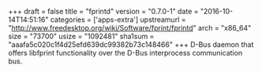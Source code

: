 +++
draft = false
title = "fprintd"
version = "0.7.0-1"
date = "2016-10-14T14:51:16"
categories = ['apps-extra']
upstreamurl = "http://www.freedesktop.org/wiki/Software/fprint/fprintd"
arch = "x86_64"
size = "73700"
usize = "1092481"
sha1sum = "aaafa5c020c1f4d25efd639dc99382b73c148466"
+++
D-Bus daemon that offers libfprint functionality over the D-Bus interprocess communication bus.